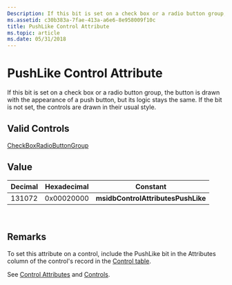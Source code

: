 ```yaml
---
Description: If this bit is set on a check box or a radio button group, the button is drawn with the appearance of a push button, but its logic stays the same. If the bit is not set, the controls are drawn in their usual style.
ms.assetid: c30b383a-7fae-413a-a6e6-8e958009f10c
title: PushLike Control Attribute
ms.topic: article
ms.date: 05/31/2018
---
```


# PushLike Control Attribute

If this bit is set on a check box or a radio button group, the button is drawn with the appearance of a push button, but its logic stays the same. If the bit is not set, the controls are drawn in their usual style.

## Valid Controls

[CheckBox](checkbox-control.md)[RadioButtonGroup](radiobuttongroup-control.md)

## Value



| Decimal | Hexadecimal | Constant                           |
|---------|-------------|------------------------------------|
| 131072  | 0x00020000  | **msidbControlAttributesPushLike** |



 

## Remarks

To set this attribute on a control, include the PushLike bit in the Attributes column of the control's record in the [Control table](control-table.md).

See [Control Attributes](control-attributes.md) and [Controls](controls.md).

 

 



